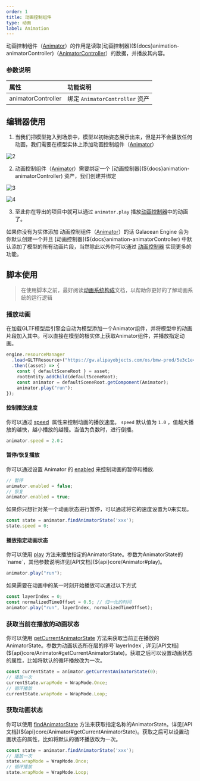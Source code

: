 ```yaml
---
order: 1
title: 动画控制组件
type: 动画
label: Animation
---
```


动画控制组件（[Animator](${api}core/Animator)）的作用是读取[动画控制器](${docs}animation-animatorController)（[AnimatorController](${api}core/AnimatorController)）的数据，并播放其内容。


### 参数说明

| 属性               | 功能说明                       |
| :----------------- | :----------------------------- |
| animatorController | 绑定 `AnimatorController` 资产 |

## 编辑器使用

1. 当我们把模型拖入到场景中，模型以初始姿态展示出来，但是并不会播放任何动画，我们需要在模型实体上添加动画控制组件（[Animator](${api}core/Animator)）

![2](https://mdn.alipayobjects.com/huamei_3zduhr/afts/img/A*kuSLTaxomrUAAAAAAAAAAAAADsJ_AQ/original)

2. 动画控制组件（[Animator](${api}core/Animator)）需要绑定一个 [动画控制器](${docs}animation-animatorController) 资产，我们创建并绑定

![3](https://mdn.alipayobjects.com/huamei_3zduhr/afts/img/A*irT7SZvw4N8AAAAAAAAAAAAADsJ_AQ/original)

![4](https://mdn.alipayobjects.com/huamei_3zduhr/afts/img/A*VtX3RJR8kdMAAAAAAAAAAAAADsJ_AQ/original)


3. 至此你在导出的项目中就可以通过 `animator.play` 播放[动画控制器](${docs}animation-animatorController)中的动画了。

如果你没有为实体添加 动画控制组件（[Animator](${api}core/Animator)）的话 Galacean Engine 会为你默认创建一个并且 [动画控制器](${docs}animation-animatorController) 中默认添加了模型的所有动画片段，当然除此以外你可以通过 [动画控制器](${docs}animation-animatorController) 实现更多的功能。

## 脚本使用

> 在使用脚本之前，最好阅读[动画系统构成](${docs}animation-system)文档，以帮助你更好的了解动画系统的运行逻辑

### 播放动画

在加载GLTF模型后引擎会自动为模型添加一个Animator组件，并将模型中的动画片段加入其中。可以直接在模型的根实体上获取Animator组件，并播放指定动画。

```typescript
engine.resourceManager
  .load<GLTFResource>("https://gw.alipayobjects.com/os/bmw-prod/5e3c1e4e-496e-45f8-8e05-f89f2bd5e4a4.glb")
  .then((asset) => {
    const { defaultSceneRoot } = asset;
    rootEntity.addChild(defaultSceneRoot);
    const animator = defaultSceneRoot.getComponent(Animator);
    animator.play("run");
});
```

#### 控制播放速度

你可以通过 [speed](${api}core/Animator#speed)  属性来控制动画的播放速度。 `speed` 默认值为 `1.0` ，值越大播放的越快，越小播放的越慢。当值为负数时，进行倒播。


```typescript
animator.speed = 2.0；
```

#### 暂停/恢复播放

你可以通过设置 Animator 的 [enabled](${api}core/Animator#enabled) 来控制动画的暂停和播放.

```typescript
// 暂停
animator.enabled = false;
// 恢复
animator.enabled = true;
```

如果你只想针对某一个动画状态进行暂停，可以通过将它的速度设置为0来实现。

```typescript
const state = animator.findAnimatorState('xxx');
state.speed = 0;
```

#### 播放指定动画状态

<playground src="skeleton-animation-play.ts"></playground>

你可以使用 [play](${api}core/Animator#play) 方法来播放指定的AnimatorState。参数为AnimatorState的`name`，其他参数说明详见[API文档](${api}core/Animator#play)。

```typescript
animator.play("run");
```

如果需要在动画中的某一时刻开始播放可以通过以下方式

```typescript
const layerIndex = 0;
const normalizedTimeOffset = 0.5; // 归一化的时间
animator.play("run", layerIndex, normalizedTimeOffset);
```


### 获取当前在播放的动画状态

你可以使用 [getCurrentAnimatorState](${api}core/Animator#getCurrentAnimatorState) 方法来获取当前正在播放的AnimatorState。参数为动画状态所在层的序号`layerIndex`, 详见[API文档](${api}core/Animator#getCurrentAnimatorState)。获取之后可以设置动画状态的属性，比如将默认的循环播放改为一次。

```typescript
const currentState = animator.getCurrentAnimatorState(0);
// 播放一次
currentState.wrapMode = WrapMode.Once;
// 循环播放
currentState.wrapMode = WrapMode.Loop;
```

### 获取动画状态

你可以使用 [findAnimatorState](${api}core/Animator#findAnimatorState) 方法来获取指定名称的AnimatorState。详见[API文档](${api}core/Animator#getCurrentAnimatorState)。获取之后可以设置动画状态的属性，比如将默认的循环播放改为一次。

```typescript
const state = animator.findAnimatorState('xxx');
// 播放一次
state.wrapMode = WrapMode.Once;
// 循环播放
state.wrapMode = WrapMode.Loop;
```
